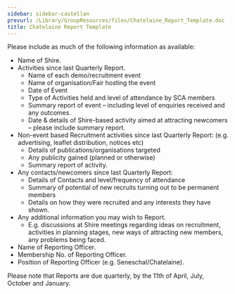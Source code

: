 ```yaml
---
sidebar: sidebar-castellan
prevurl: /Library/GroupResources/files/Chatelaine_Report_Template.doc
title: Chatelaine Report Template
---
```


Please include as much of the following information as available:


- Name of Shire.
- Activities since last Quarterly Report.
  - Name of each demo/recruitment event
  - Name of organisation/Fair hosting the event
  - Date of Event
  - Type of Activities held and level of attendance by SCA members
  - Summary report of event – including level of enquiries received and any outcomes.
  - Date & details of Shire-based activity aimed at attracting newcomers – please include summary report.
- Non-event based Recruitment activities since last Quarterly Report:
 (e.g. advertising, leaflet distribution, notices etc)
  - Details of publications/organisations targeted
  - Any publicity gained (planned or otherwise)
  - Summary report of activity.
- Any contacts/newcomers since last Quarterly Report:
  - Details of Contacts and level/frequency of attendance
  - Summary of potential of new recruits turning out to be permanent members
  - Details on how they were recruited and any interests they have shown.
- Any additional information you may wish to Report.
  - E.g. discussions at Shire meetings regarding ideas on recruitment, activities in planning stages, new ways of attracting new members, any problems being faced.
- Name of Reporting Officer.
- Membership No. of Reporting Officer.
- Position of Reporting Officer (e.g. Seneschal/Chatelaine).

Please note that Reports are due quarterly, by the 11th of April, July, October and January.

